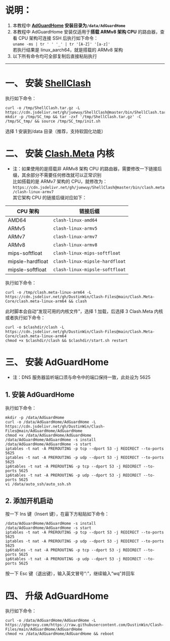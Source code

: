# 说明：
1. 本教程中 **[AdGuardHome](https://github.com/AdguardTeam/AdGuardHome) 安装目录为`/data/AdGuardHome`**
2. 本教程中 AdGuardHome 安装仅适用于**搭载 ARMv8 架构 CPU** 的路由器，查看 CPU 架构可连接 SSH 后执行如下命令：  
`uname -ms | tr ' ' '_' | tr '[A-Z]' '[a-z]'`  
若执行结果是 linux_aarch64，就是搭载的 ARMv8 架构  
3. 以下所有命令均可全部复制后直接粘贴执行
---
# 一、 安装 [ShellClash](https://github.com/juewuy/ShellClash)
执行如下命令：
```
curl -o /tmp/ShellClash.tar.gz -L https://cdn.jsdelivr.net/gh/juewuy/ShellClash@master/bin/ShellClash.tar.gz
mkdir -p /tmp/SC_tmp && tar -zxf '/tmp/ShellClash.tar.gz' -C /tmp/SC_tmp/ && source /tmp/SC_tmp/init.sh
```
选择 1 安装到/data 目录（推荐，支持软固化功能）
# 二、 安装 [Clash.Meta](https://github.com/MetaCubeX/Clash.Meta) 内核
- 注：如果使用的是搭载非 ARMv8 架构 CPU 的路由器，需要修改一下链接后缀，其余部分不需要任何修改就可以正常识别  
比如搭载的是 ARMv7 架构的 CPU，就修改为：  
`https://cdn.jsdelivr.net/gh/juewuy/ShellClash@master/bin/clash.meta/clash-linux-armv7`  
其它架构 CPU 的链接后缀对应如下：

|CPU 架构|链接后缀|
|-----|-----|
|AMD64|`clash-linux-amd64`|
|ARMv5|`clash-linux-armv5`|
|ARMv7|`clash-linux-armv7`|
|ARMv8|`clash-linux-armv8`|
|mips-softfloat|`clash-linux-mips-softfloat`|
|mipsle-hardfloat|`clash-linux-mipsle-hardfloat`|
|mipsle-softfloat|`clash-linux-mipsle-softfloat`|

执行如下命令：
```
curl -o /tmp/clash.meta-linux-arm64 -L https://cdn.jsdelivr.net/gh/DustinWin/Clash-Files@main/Clash.Meta-Core/clash.meta-linux-arm64 && clash
```
此时脚本会自动“发现可用的内核文件”，选择 1 加载，后选择 3 Clash.Meta 内核  
或者执行如下命令：
```
curl -o $clashdir/clash -L https://cdn.jsdelivr.net/gh/DustinWin/Clash-Files@main/Clash.Meta-Core/clash.meta-linux-arm64
chmod +x $clashdir/clash && $clashdir/start.sh restart
```

# 三、 安装 AdGuardHome
- 注：DNS 服务器监听端口须与命令中的端口保持一致，此处设为 5625
## 1. 安装 AdGuardHome
执行如下命令：
```
mkdir -p /data/AdGuardHome
curl -o /data/AdGuardHome/AdGuardHome -L https://cdn.jsdelivr.net/gh/DustinWin/Clash-Files@main/AdGuardHome/AdGuardHome
chmod +x /data/AdGuardHome/AdGuardHome
/data/AdGuardHome/AdGuardHome -s install
/data/AdGuardHome/AdGuardHome -s start
iptables -t nat -A PREROUTING -p tcp --dport 53 -j REDIRECT --to-ports 5625
iptables -t nat -A PREROUTING -p udp --dport 53 -j REDIRECT --to-ports 5625
ip6tables -t nat -A PREROUTING -p tcp --dport 53 -j REDIRECT --to-ports 5625
ip6tables -t nat -A PREROUTING -p udp --dport 53 -j REDIRECT --to-ports 5625
vi /data/auto_ssh/auto_ssh.sh
```
## 2. 添加开机启动
按一下 Ins 键（Insert 键），在最下方粘贴如下命令：
```
/data/AdGuardHome/AdGuardHome -s install
/data/AdGuardHome/AdGuardHome -s start
iptables -t nat -A PREROUTING -p tcp --dport 53 -j REDIRECT --to-ports 5625
iptables -t nat -A PREROUTING -p udp --dport 53 -j REDIRECT --to-ports 5625
ip6tables -t nat -A PREROUTING -p tcp --dport 53 -j REDIRECT --to-ports 5625
ip6tables -t nat -A PREROUTING -p udp --dport 53 -j REDIRECT --to-ports 5625
```
按一下 Esc 键（退出键），输入英文冒号“:”，继续输入“wq”并回车
# 四、 升级 AdGuardHome
执行如下命令：
```
curl -o /data/AdGuardHome/AdGuardHome -L https://ghproxy.com/https://raw.githubusercontent.com/DustinWin/Clash-Files/main/AdGuardHome/AdGuardHome
chmod +x /data/AdGuardHome/AdGuardHome && reboot
```
